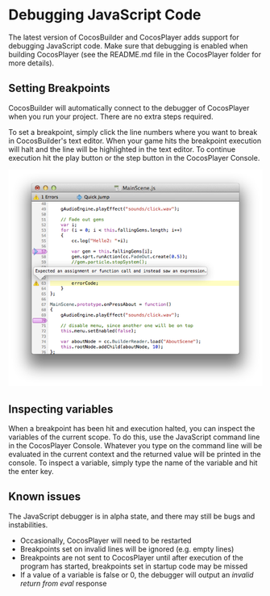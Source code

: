 # Debugging JavaScript Code
The latest version of CocosBuilder and CocosPlayer adds support for debugging JavaScript code. Make sure that debugging is enabled when building CocosPlayer (see the README.md file in the CocosPlayer folder for more details).

## Setting Breakpoints
CocosBuilder will automatically connect to the debugger of CocosPlayer when you run your project. There are no extra steps required.

To set a breakpoint, simply click the line numbers where you want to break in CocosBuilder's text editor. When your game hits the breakpoint execution will halt and the line will be highlighted in the text editor. To continue execution hit the play button or the step button in the CocosPlayer Console.

![image](8-1.png?raw=true)

## Inspecting variables
When a breakpoint has been hit and execution halted, you can inspect the variables of the current scope. To do this, use the JavaScript command line in the CocosPlayer Console. Whatever you type on the command line will be evaluated in the current context and the returned value will be printed in the console. To inspect a variable, simply type the name of the variable and hit the enter key.

## Known issues
The JavaScript debugger is in alpha state, and there may still be bugs and instabilities.

- Occasionally, CocosPlayer will need to be restarted
- Breakpoints set on invalid lines will be ignored (e.g. empty lines)
- Breakpoints are not sent to CocosPlayer until after execution of the program has started, breakpoints set in startup code may be missed
- If a value of a variable is false or 0, the debugger will output an *invalid return from eval* response

